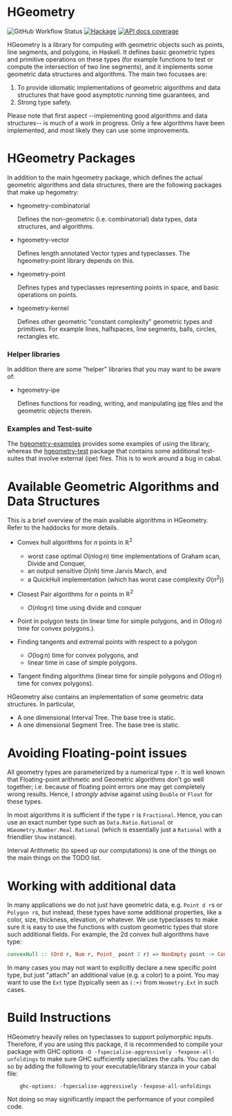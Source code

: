 # HGeometry

![GitHub Workflow Status](https://img.shields.io/github/actions/workflow/status/noinia/hgeometry/haskell-ci.yml?branch=hgeom1_again)
[![Hackage](https://img.shields.io/hackage/v/hgeometry.svg?color=success)](https://hackage.haskell.org/package/hgeometry)
[![API docs coverage](https://img.shields.io/endpoint?url=https%3A%2F%2Fnoinia.github.io%2Fhgeometry%2Fhaddock_badge.json)](https://noinia.github.io/hgeometry/doc/)

HGeometry is a library for computing with geometric objects such as
points, line segments, and polygons, in Haskell. It defines basic
geometric types and primitive operations on these types (for example
functions to test or compute the intersection of two line segments),
and it implements some geometric data structures and algorithms. The
main two focusses are:

1. To provide idiomatic implementations of geometric algorithms and
   data structures that have good asymptotic running time guarantees,
   and
2. Strong type safety.

Please note that first aspect --implementing good algorithms and data
structures-- is much of a work in progress. Only a few algorithms have
been implemented, and most likely they can use some improvements.

# HGeometry Packages

In addition to the main hgeometry package, which defines the actual
geometric algorithms and data structures, there are the following
packages that make up hegometry:

* hgeometry-combinatorial

  Defines the non-geometric (i.e. combinatorial) data types, data
  structures, and algorithms.

* hgeometry-vector

  Defines length annotated Vector types and typeclasses. The
  hgeometry-point library depends on this.

* hgeometry-point

  Defines types and typeclasses representing points in space, and
  basic operations on points.

* hgeometry-kernel

  Defines other geometric "constant complexity" geometric types and
  primitives. For example lines, halfspaces, line segments, balls,
  circles, rectangles etc.


###  Helper libraries

In addition there are some "helper" libraries that you may want to be
aware of:

- hgeometry-ipe

  Defines functions for reading, writing, and manipulating
  [ipe](http://ipe.otfried.org) files and the geometric objects
  therein.

### Examples and Test-suite

The [hgeometry-examples](hgeometry-examples) provides some examples of
using the library, whereas the [hgeometry-test](hgeometry-test)
package that contains some additional test-suites that involve
external (ipe) files. This is to work around a bug in cabal.

# Available Geometric Algorithms and Data Structures

This is a brief overview of the main available algorithms in
HGeometry. Refer to the haddocks for more details.

* Convex hull algorithms for $n$ points in $\mathbb{R}^2$

  - worst case optimal $O(n\log n)$ time implementations of Graham
    scan, Divide and Conquer,
  - an output sensitive $O(nh)$ time Jarvis March, and
  - a QuickHull implementation (which has worst case complexity $O(n^2)$)

* Closest Pair algorithms for $n$ points in $\mathbb{R}^2$

    - $O(n\log n)$ time using divide and conquer

* Point in polygon tests (in linear time for simple polygons, and in
  $O(\log n)$ time for convex polygons.).

* Finding tangents and extremal points with respect to a polygon

  - $O(\log n)$ time for convex polygons, and
  - linear time in case of simple polygons.

* Tangent finding algorithms (linear time for simple polygons and
  $O(\log n)$ time for convex polygons).


HGeometry also contains an implementation of some geometric data
structures. In particular,

* A one dimensional Interval Tree. The base tree is static.
* A one dimensional Segment Tree. The base tree is static.


# Avoiding Floating-point issues

All geometry types are parameterized by a numerical type `r`. It is
well known that Floating-point arithmetic and Geometric algorithms
don't go well together; i.e. because of floating point errors one may
get completely wrong results. Hence, I *strongly* advise against using
`Double` or `Float` for these types.

In most algorithms it is sufficient if the type `r` is
`Fractional`. Hence, you can use an exact number type such as
`Data.Ratio.Rational` or `HGeometry.Number.Real.Rational` (which is
essentially just a `Rational` with a friendlier `Show` instance).

Interval Arithmetic (to speed up our computations) is one of the
things on the main things on the TODO list.


# Working with additional data

In many applications we do not just have geometric data, e.g. `Point d
r`s or `Polygon r`s, but instead, these types have some additional
properties, like a color, size, thickness, elevation, or whatever. We
use typeclasses to make sure it is easy to use the functions with
custom geometric types that store such additional fields. For example,
the 2d convex hull algorithms have type:

```haskell
convexHull :: (Ord r, Num r, Point_ point 2 r) => NonEmpty point -> ConvexPolygon point
```

In many cases you may not want to explicitly declare a new specific
point type, but just "attach" an additional value (e.g. a color) to a
point. You may want to use the `Ext` type (typically seen as `(:+)`
from `Heometry.Ext` in such cases.


# Build Instructions

HGeometry heavily relies on typeclasses to support polymorphic
inputs. Therefore, if you are using this package, it is recommended to
compile your package with GHC options `-O -fspecialise-aggressively
-fexpose-all-unfoldings` to make sure GHC sufficiently specializes the
calls. You can do so by adding the following to your
executable/library stanza in your cabal file:


```cabal
    ghc-options: -fspecialise-aggressively -fexpose-all-unfoldings
```

Not doing so may significantly impact the performance of your compiled
code.
